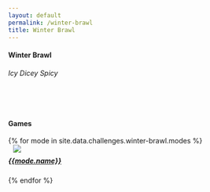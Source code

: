 ```yaml
---
layout: default
permalink: /winter-brawl
title: Winter Brawl
---
```


<div class="row">
    <div class="col s12 center-align bg-dark-gray">
        <h4 class="logo-text">Winter Brawl</h4>
        <h6 class="logo-sub-text">Icy Dicey Spicy</h6>
        <br>
    </div>
</div>
<div class="container"> 
    <div class="row">
        <div class="col s12 m12 l12 center-align">
            <br>
            <h4>Games</h4>
        </div>
        {% for mode in site.data.challenges.winter-brawl.modes %}
        <div class="col s12 m8 offset-m2 l6">
            <div class="card" style="background-color:#{{mode.color}};">
                <a class="activator" href="{{site.url}}/{{mode.url}}">
                <div class="card-content header-slim row valign-wrapper">
                    <div class="col s2" style="margin-left: 10px;">
                        <img class="responsive-img logo-img" src="/assets/img/modes/{{mode.resource}}.png"> <!-- notice the "circle" class -->
                    </div>
                    <div class="col s10">
                        <h5 class="brawl-text white-text" style="margin-top: 0.456rem">
                            {{mode.name}}
                        </h5>
                    </div>
                </div>
                </a>
            </div>
        </div>
        {% endfor %}
    </div>
    <br><br><br>
</div>